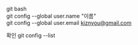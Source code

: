 git bash  
git config --global user.name "이름"  
git config --global user.email kiznyou@gmail.com  

확인
git config --list

